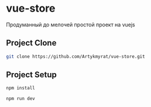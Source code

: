 # vue-store

Продуманный до мелочей простой проект на vuejs

## Project Clone

```sh
git clone https://github.com/Artykmyrat/vue-store.git
```

## Project Setup

```sh
npm install
```

```sh
npm run dev
```

